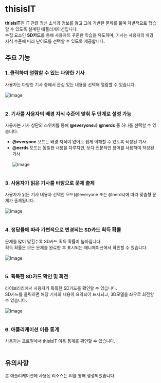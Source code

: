 # thisisIT

**thisisIT**은 IT 관련 최신 소식과 정보를 읽고 그에 기반한 문제를 풀며 자발적으로 학습할 수 있도록 설계된 애플리케이션입니다.<br>
수집 요소인 **SD카드**를 통해 사용자의 꾸준한 학습을 유도하며, 기사는 사용자의 배경 지식 수준에 따라 난이도를 선택할 수 있도록 제공합니다. 

## 주요 기능

### 1. 클릭하여 열람할 수 있는 다양한 기사
사용자는 다양한 기사 중에서 관심 있는 내용을 선택해 열람할 수 있습니다.<br><br>
![Image](https://github.com/user-attachments/assets/d90ccd92-08bb-496a-b16b-710c3fe48b85)<br><br>

### 2. 기사를 사용자의 배경 지식 수준에 맞춰 두 단계로 설정 가능
사용자는 기사 상단의 스위치를 통해 **@everyone**과 **@nerds** 중 하나를 선택할 수 있습니다.
- **@everyone** 모드는 배경 지식이 없어도 쉽게 이해할 수 있도록 작성된 기사
- **@nerds** 모드는 동일한 내용을 다루지만, 보다 전문적인 용어를 사용하여 작성된 기사<br><br>
![Image](https://github.com/user-attachments/assets/aea51887-c295-4a99-838c-68d7a3c1f8fa)<br><br>

### 3. 사용자가 읽은 기사를 바탕으로 문제 출제
사용자가 읽은 기사 내용과 선택한 모드(@everyone 또는 @nerds)에 따라 맞춤형 문제가 출제됩니다.<br><br>
![Image](https://github.com/user-attachments/assets/b4dba28b-a6df-4a71-9329-f0db2074e8ae)<br><br>

### 4. 정답률에 따라 가변적으로 변경되는 SD카드 획득 확률
문제를 많이 맞힐수록 SD카드 획득 확률이 높아집니다.<br>
획득 확률은 모든 문제를 완료한 후 표시되는 애니메이션에서 확인할 수 있습니다.<br><br>
![Image](https://github.com/user-attachments/assets/1d971289-da39-4400-aaeb-857ee7118858)<br><br>

### 5. 획득한 SD카드 확인 및 회전
라이브러리에서 사용자가 획득한 SD카드를 확인할 수 있습니다.<br>
SD카드를 클릭하면 해당 기사의 내용이 요약되어 표시되고, 3D모델을 좌우로 회전할 수 있습니다.<br><br>
![Image](https://github.com/user-attachments/assets/83ca1c4d-3653-4745-adc2-b9c258a0a387)<br><br>

### 6. 애플리케이션 이용 통계
사용자는 프로필에서 thisisIT 이용 통계를 확인할 수 있습니다.<br><br>

## 유의사항
본 애플리케이션에 사용된 리소스는 AI를 통해 생성되었습니다.
